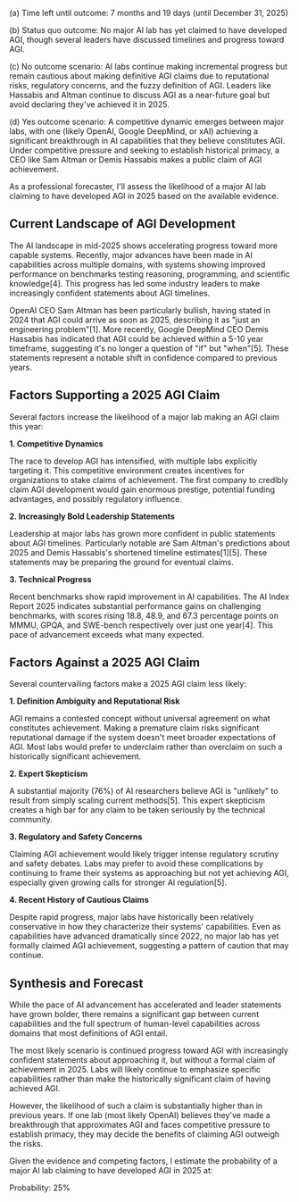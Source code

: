 (a) Time left until outcome: 7 months and 19 days (until December 31, 2025)

(b) Status quo outcome: No major AI lab has yet claimed to have developed AGI, though several leaders have discussed timelines and progress toward AGI.

(c) No outcome scenario: AI labs continue making incremental progress but remain cautious about making definitive AGI claims due to reputational risks, regulatory concerns, and the fuzzy definition of AGI. Leaders like Hassabis and Altman continue to discuss AGI as a near-future goal but avoid declaring they've achieved it in 2025.

(d) Yes outcome scenario: A competitive dynamic emerges between major labs, with one (likely OpenAI, Google DeepMind, or xAI) achieving a significant breakthrough in AI capabilities that they believe constitutes AGI. Under competitive pressure and seeking to establish historical primacy, a CEO like Sam Altman or Demis Hassabis makes a public claim of AGI achievement.

As a professional forecaster, I'll assess the likelihood of a major AI lab claiming to have developed AGI in 2025 based on the available evidence.

## Current Landscape of AGI Development

The AI landscape in mid-2025 shows accelerating progress toward more capable systems. Recently, major advances have been made in AI capabilities across multiple domains, with systems showing improved performance on benchmarks testing reasoning, programming, and scientific knowledge[4]. This progress has led some industry leaders to make increasingly confident statements about AGI timelines.

OpenAI CEO Sam Altman has been particularly bullish, having stated in 2024 that AGI could arrive as soon as 2025, describing it as "just an engineering problem"[1]. More recently, Google DeepMind CEO Demis Hassabis has indicated that AGI could be achieved within a 5-10 year timeframe, suggesting it's no longer a question of "if" but "when"[5]. These statements represent a notable shift in confidence compared to previous years.

## Factors Supporting a 2025 AGI Claim

Several factors increase the likelihood of a major lab making an AGI claim this year:

**1. Competitive Dynamics**

The race to develop AGI has intensified, with multiple labs explicitly targeting it. This competitive environment creates incentives for organizations to stake claims of achievement. The first company to credibly claim AGI development would gain enormous prestige, potential funding advantages, and possibly regulatory influence.

**2. Increasingly Bold Leadership Statements**

Leadership at major labs has grown more confident in public statements about AGI timelines. Particularly notable are Sam Altman's predictions about 2025 and Demis Hassabis's shortened timeline estimates[1][5]. These statements may be preparing the ground for eventual claims.

**3. Technical Progress**

Recent benchmarks show rapid improvement in AI capabilities. The AI Index Report 2025 indicates substantial performance gains on challenging benchmarks, with scores rising 18.8, 48.9, and 67.3 percentage points on MMMU, GPQA, and SWE-bench respectively over just one year[4]. This pace of advancement exceeds what many expected.

## Factors Against a 2025 AGI Claim

Several countervailing factors make a 2025 AGI claim less likely:

**1. Definition Ambiguity and Reputational Risk**

AGI remains a contested concept without universal agreement on what constitutes achievement. Making a premature claim risks significant reputational damage if the system doesn't meet broader expectations of AGI. Most labs would prefer to underclaim rather than overclaim on such a historically significant achievement.

**2. Expert Skepticism**

A substantial majority (76%) of AI researchers believe AGI is "unlikely" to result from simply scaling current methods[5]. This expert skepticism creates a high bar for any claim to be taken seriously by the technical community.

**3. Regulatory and Safety Concerns**

Claiming AGI achievement would likely trigger intense regulatory scrutiny and safety debates. Labs may prefer to avoid these complications by continuing to frame their systems as approaching but not yet achieving AGI, especially given growing calls for stronger AI regulation[5].

**4. Recent History of Cautious Claims**

Despite rapid progress, major labs have historically been relatively conservative in how they characterize their systems' capabilities. Even as capabilities have advanced dramatically since 2022, no major lab has yet formally claimed AGI achievement, suggesting a pattern of caution that may continue.

## Synthesis and Forecast

While the pace of AI advancement has accelerated and leader statements have grown bolder, there remains a significant gap between current capabilities and the full spectrum of human-level capabilities across domains that most definitions of AGI entail.

The most likely scenario is continued progress toward AGI with increasingly confident statements about approaching it, but without a formal claim of achievement in 2025. Labs will likely continue to emphasize specific capabilities rather than make the historically significant claim of having achieved AGI.

However, the likelihood of such a claim is substantially higher than in previous years. If one lab (most likely OpenAI) believes they've made a breakthrough that approximates AGI and faces competitive pressure to establish primacy, they may decide the benefits of claiming AGI outweigh the risks.

Given the evidence and competing factors, I estimate the probability of a major AI lab claiming to have developed AGI in 2025 at:

Probability: 25%